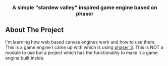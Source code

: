 <div align="center">
  <h3 align="center">A simple "stardew valley" inspired game engine based on phaser</h3>
</div>

## About The Project

I'm learning how web based canvas engines work and how to use them. This is a game engine I came up with which is using [phaser 3](https://github.com/photonstorm/phaser).
This is NOT a module to use but a project which has the functionality to make it a game engine built inside.
